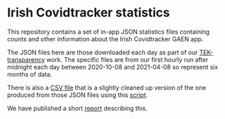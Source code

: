 # Irish Covidtracker statistics

This repository contains a set of in-app JSON statistics files containing
counts and other information about the Irish Covidtracker GAEN app.

The JSON files here are those downloaded each day as part of our
[TEK-transparency](https://github.com/sftcd/tek_transparency/) work.  The
specific files are from our first hourly run after midnight each day between
2020-10-08 and 2021-04-08 so represent six months of data.

There is also a [CSV file](ie-stats.csv) that is a slightly cleaned up version of the one
produced from those JSON files using this
[script](ie-stats.sh). 

We have published a short [report](https://down.dsg.cs.tcd.ie/tact/ie-stats.pdf)
describing this.

